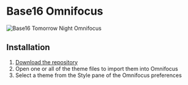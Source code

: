 # Base16 Omnifocus

![Base16 Tomorrow Night Omnifocus](https://raw.github.com/nhurden/base16-omnifocus/master/Screenshot.png)

## Installation
1. [Download the repository](https://github.com/nhurden/base16-omnifocus/releases/latest)
2. Open one or all of the theme files to import them into Omnifocus
3. Select a theme from the Style pane of the Omnifocus preferences
